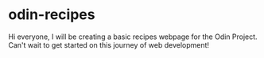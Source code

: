 # odin-recipes
Hi everyone, I will be creating a basic recipes webpage for the Odin Project.
Can't wait to get started on this journey of web development!
